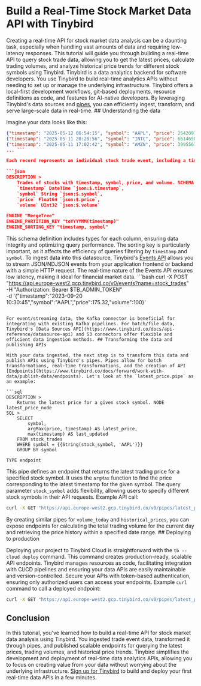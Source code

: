 # Build a Real-Time Stock Market Data API with Tinybird

Creating a real-time API for stock market data analysis can be a daunting task, especially when handling vast amounts of data and requiring low-latency responses. This tutorial will guide you through building a real-time API to query stock trade data, allowing you to get the latest prices, calculate trading volumes, and analyze historical price trends for different stock symbols using Tinybird. Tinybird is a data analytics backend for software developers. You use Tinybird to build real-time analytics APIs without needing to set up or manage the underlying infrastructure. Tinybird offers a local-first development workflows, git-based deployments, resource definitions as code, and features for AI-native developers. By leveraging Tinybird's data sources and [pipes](https://www.tinybird.co/docs/forward/work-with-data/pipes), you can efficiently ingest, transform, and serve large-scale data in real-time. ## Understanding the data

Imagine your data looks like this:

```json
{"timestamp": "2025-05-12 06:54:15", "symbol": "AAPL", "price": 2542097440, "volume": 630}
{"timestamp": "2025-05-11 20:28:56", "symbol": "INTC", "price": 661465878, "volume": 349}
{"timestamp": "2025-05-11 17:02:42", "symbol": "AMZN", "price": 3995567626, "volume": 323}
... ```

Each record represents an individual stock trade event, including a timestamp, stock symbol, price, and volume. To store this data in Tinybird, you'll need to create a data source designed to efficiently query and analyze these records. Here's how the `stock_trades.datasource` file might look:

```json
DESCRIPTION >
    Trades of stocks with timestamp, symbol, price, and volume. SCHEMA >
    `timestamp` DateTime `json:$.timestamp`,
    `symbol` String `json:$.symbol`,
    `price` Float64 `json:$.price`,
    `volume` UInt32 `json:$.volume`

ENGINE "MergeTree"
ENGINE_PARTITION_KEY "toYYYYMM(timestamp)"
ENGINE_SORTING_KEY "timestamp, symbol"
```

This schema definition includes types for each column, ensuring data integrity and optimizing query performance. The sorting key is particularly important, as it affects the efficiency of queries filtering by `timestamp` and `symbol`. To ingest data into this datasource, Tinybird's [Events API](https://www.tinybird.co/docs/forward/get-data-in/events-api) allows you to stream JSON/NDJSON events from your application frontend or backend with a simple HTTP request. The real-time nature of the Events API ensures low latency, making it ideal for financial market data. ```bash
curl -X POST "https://api.europe-west2.gcp.tinybird.co/v0/events?name=stock_trades" \
     -H "Authorization: Bearer $TB_ADMIN_TOKEN" \
     -d '{"timestamp":"2023-09-20 10:30:45","symbol":"AAPL","price":175.32,"volume":100}'
```

For event/streaming data, the Kafka connector is beneficial for integrating with existing Kafka pipelines. For batch/file data, Tinybird's [Data Sources API](https://www.tinybird.co/docs/api-reference/datasource-api) and S3 connectors offer flexible and efficient data ingestion methods. ## Transforming the data and publishing APIs

With your data ingested, the next step is to transform this data and publish APIs using Tinybird's pipes. Pipes allow for batch transformations, real-time transformations, and the creation of API [Endpoints](https://www.tinybird.co/docs/forward/work-with-data/publish-data/endpoints). Let's look at the `latest_price.pipe` as an example:

```sql
DESCRIPTION >
    Returns the latest price for a given stock symbol. NODE latest_price_node
SQL >
    SELECT
        symbol,
        argMax(price, timestamp) AS latest_price,
        max(timestamp) AS last_updated
    FROM stock_trades
    WHERE symbol = {{String(stock_symbol, 'AAPL')}}
    GROUP BY symbol

TYPE endpoint
```

This pipe defines an endpoint that returns the latest trading price for a specified stock symbol. It uses the `argMax` function to find the price corresponding to the latest timestamp for the given symbol. The query parameter `stock_symbol` adds flexibility, allowing users to specify different stock symbols in their API requests. Example API call:

```bash
curl -X GET "https://api.europe-west2.gcp.tinybird.co/v0/pipes/latest_price.json?token=$TB_ADMIN_TOKEN&stock_symbol=AAPL"
```

By creating similar pipes for `volume_today` and `historical_prices`, you can expose endpoints for calculating the total trading volume for the current day and retrieving the price history within a specified date range. ## Deploying to production

Deploying your project to Tinybird Cloud is straightforward with the `tb --cloud deploy` command. This command creates production-ready, scalable API endpoints. Tinybird manages resources as code, facilitating integration with CI/CD pipelines and ensuring your data APIs are easily maintainable and version-controlled. Secure your APIs with token-based authentication, ensuring only authorized users can access your endpoints. Example `curl` command to call a deployed endpoint:

```bash
curl -X GET "https://api.europe-west2.gcp.tinybird.co/v0/pipes/latest_price.json?token=$TB_PROD_TOKEN&stock_symbol=AAPL"
```


## Conclusion

In this tutorial, you've learned how to build a real-time API for stock market data analysis using Tinybird. You ingested trade event data, transformed it through pipes, and published scalable endpoints for querying the latest prices, trading volumes, and historical price trends. Tinybird simplifies the development and deployment of real-time data analytics APIs, allowing you to focus on creating value from your data without worrying about the underlying infrastructure. [Sign up for Tinybird](https://cloud.tinybird.co/signup) to build and deploy your first real-time data APIs in a few minutes.